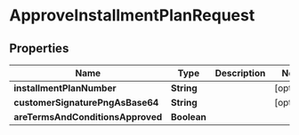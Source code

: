 
# ApproveInstallmentPlanRequest

## Properties
Name | Type | Description | Notes
------------ | ------------- | ------------- | -------------
**installmentPlanNumber** | **String** |  |  [optional]
**customerSignaturePngAsBase64** | **String** |  |  [optional]
**areTermsAndConditionsApproved** | **Boolean** |  | 



